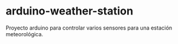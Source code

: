 # arduino-weather-station
Proyecto arduino para controlar varios sensores para una estación meteorológica.
